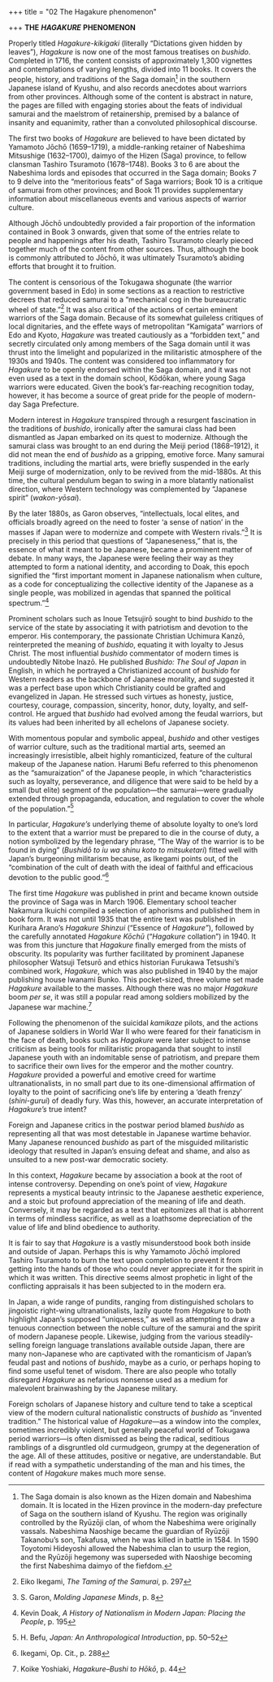+++
title = "02 The Hagakure phenomenon"

+++
**THE** ***HAGAKURE*** **PHENOMENON**

Properly titled *Hagakure-kikigaki* \(literally “Dictations given hidden by leaves”\), *Hagakure* is now one of the most famous treatises on *bushido*. Completed in 1716, the content consists of approximately 1,300 vignettes and contemplations of varying lengths, divided into 11 books. It covers the people, history, and traditions of the Saga domain[^3] in the southern Japanese island of Kyushu, and also records anecdotes about warriors from other provinces. Although some of the content is abstract in nature, the pages are filled with engaging stories about the feats of individual samurai and the maelstrom of retainership, premised by a balance of insanity and equanimity, rather than a convoluted philosophical discourse.

[^3]: The Saga domain is also known as the Hizen domain and Nabeshima domain. It is located in the Hizen province in the modern-day prefecture of Saga on the southern island of Kyushu. The region was originally controlled by the Ryūzōji clan, of whom the Nabeshima were originally vassals. Nabeshima Naoshige became the guardian of Ryūzōji Takanobu’s son, Takafusa, when he was killed in battle in 1584. In 1590 Toyotomi Hideyoshi allowed the Nabeshima clan to usurp the region, and the Ryūzōji hegemony was superseded with Naoshige becoming the first Nabeshima daimyo of the fiefdom.




The first two books of *Hagakure* are believed to have been dictated by Yamamoto Jōchō \(1659–1719\), a middle-ranking retainer of Nabeshima Mitsushige \(1632–1700\), daimyo of the Hizen \(Saga\) province, to fellow clansman Tashiro Tsuramoto \(1678–1748\). Books 3 to 6 are about the Nabeshima lords and episodes that occurred in the Saga domain; Books 7 to 9 delve into the “meritorious feats” of Saga warriors; Book 10 is a critique of samurai from other provinces; and Book 11 provides supplementary information about miscellaneous events and various aspects of warrior culture.

Although Jōchō undoubtedly provided a fair proportion of the information contained in Book 3 onwards, given that some of the entries relate to people and happenings after his death, Tashiro Tsuramoto clearly pieced together much of the content from other sources. Thus, although the book is commonly attributed to Jōchō, it was ultimately Tsuramoto’s abiding efforts that brought it to fruition.

The content is censorious of the Tokugawa shogunate \(the warrior government based in Edo\) in some sections as a reaction to restrictive decrees that reduced samurai to a “mechanical cog in the bureaucratic wheel of state.”[^4] It was also critical of the actions of certain eminent warriors of the Saga domain. Because of its somewhat guileless critiques of local dignitaries, and the effete ways of metropolitan “Kamigata” warriors of Edo and Kyoto, *Hagakure* was treated cautiously as a “forbidden text,” and secretly circulated only among members of the Saga domain until it was thrust into the limelight and popularized in the militaristic atmosphere of the 1930s and 1940s. The content was considered too inflammatory for *Hagakure* to be openly endorsed within the Saga domain, and it was not even used as a text in the domain school, Kōdōkan, where young Saga warriors were educated. Given the book’s far-reaching recognition today, however, it has become a source of great pride for the people of modern-day Saga Prefecture.

[^4]: Eiko Ikegami, *The Taming of the Samurai*, p. 297




Modern interest in *Hagakure* transpired through a resurgent fascination in the traditions of *bushido*, ironically after the samurai class had been dismantled as Japan embarked on its quest to modernize. Although the samurai class was brought to an end during the Meiji period \(1868–1912\), it did not mean the end of *bushido* as a gripping, emotive force. Many samurai traditions, including the martial arts, were briefly suspended in the early Meiji surge of modernization, only to be revived from the mid-1880s. At this time, the cultural pendulum began to swing in a more blatantly nationalist direction, where Western technology was complemented by “Japanese spirit” \(*wakon-yōsai*\).

By the later 1880s, as Garon observes, “intellectuals, local elites, and officials broadly agreed on the need to foster ‘a sense of nation’ in the masses if Japan were to modernize and compete with Western rivals.”[^5] It is precisely in this period that questions of “Japaneseness,” that is, the essence of what it meant to be Japanese, became a prominent matter of debate. In many ways, the Japanese were feeling their way as they attempted to form a national identity, and according to Doak, this epoch signified the “first important moment in Japanese nationalism when culture, as a code for conceptualizing the collective identity of the Japanese as a single people, was mobilized in agendas that spanned the political spectrum.”[^6]

[^5]: S. Garon, *Molding Japanese Minds*, p. 8




Prominent scholars such as Inoue Tetsujirō sought to bind *bushido* to the service of the state by associating it with patriotism and devotion to the emperor. His contemporary, the passionate Christian Uchimura Kanzō, reinterpreted the meaning of *bushido*, equating it with loyalty to Jesus Christ. The most influential *bushido* commentator of modern times is undoubtedly Nitobe Inazō. He published *Bushido: The Soul of Japan* in English, in which he portrayed a Christianized account of *bushido* for Western readers as the backbone of Japanese morality, and suggested it was a perfect base upon which Christianity could be grafted and evangelized in Japan. He stressed such virtues as honesty, justice, courtesy, courage, compassion, sincerity, honor, duty, loyalty, and self-control. He argued that *bushido* had evolved among the feudal warriors, but its values had been inherited by all echelons of Japanese society.

[^6]: Kevin Doak, *A History of Nationalism in Modern Japan: Placing the People*, p. 195




With momentous popular and symbolic appeal, *bushido* and other vestiges of warrior culture, such as the traditional martial arts, seemed an increasingly irresistible, albeit highly romanticized, feature of the cultural makeup of the Japanese nation. Harumi Befu referred to this phenomenon as the “samuraization” of the Japanese people, in which “characteristics such as loyalty, perseverance, and diligence that were said to be held by a small \(but elite\) segment of the population—the samurai—were gradually extended through propaganda, education, and regulation to cover the whole of the population.”[^7]

In particular, *Hagakure’s* underlying theme of absolute loyalty to one’s lord to the extent that a warrior must be prepared to die in the course of duty, a notion symbolized by the legendary phrase, “The Way of the warrior is to be found in dying” \(*Bushidō to iu wa shinu koto to mitsuketari*\) fitted well with Japan’s burgeoning militarism because, as Ikegami points out, of the “combination of the cult of death with the ideal of faithful and efficacious devotion to the public good.”[^8]

[^7]: H. Befu, *Japan: An Anthropological Introduction*, pp. 50–52




The first time *Hagakure* was published in print and became known outside the province of Saga was in March 1906. Elementary school teacher Nakamura Ikuichi compiled a selection of aphorisms and published them in book form. It was not until 1935 that the entire text was published in Kurihara Arano’s *Hagakure Shinzui* \(“Essence of *Hagakure”*\), followed by the carefully annotated *Hagakure Kōchū* \(“*Hagakure* collation”\) in 1940. It was from this juncture that *Hagakure* finally emerged from the mists of obscurity. Its popularity was further facilitated by prominent Japanese philosopher Watsuji Tetsurō and ethics historian Furukawa Tetsushi’s combined work, *Hagakure*, which was also published in 1940 by the major publishing house Iwanami Bunko. This pocket-sized, three volume set made *Hagakure* available to the masses. Although there was no major *Hagakure* boom *per se*, it was still a popular read among soldiers mobilized by the Japanese war machine.[^9]

[^8]: Ikegami, Op. Cit., p. 288




Following the phenomenon of the suicidal *kamikaze* pilots, and the actions of Japanese soldiers in World War II who were feared for their fanaticism in the face of death, books such as *Hagakure* were later subject to intense criticism as being tools for militaristic propaganda that sought to instil Japanese youth with an indomitable sense of patriotism, and prepare them to sacrifice their own lives for the emperor and the mother country. *Hagakure* provided a powerful and emotive creed for wartime ultranationalists, in no small part due to its one-dimensional affirmation of loyalty to the point of sacrificing one’s life by entering a ‘death frenzy’ \(*shini-gurui*\) of deadly fury. Was this, however, an accurate interpretation of *Hagakure’s* true intent?

[^9]: Koike Yoshiaki, *Hagakure–Bushi to Hōkō*, p. 44




Foreign and Japanese critics in the postwar period blamed *bushido* as representing all that was most detestable in Japanese wartime behavior. Many Japanese renounced *bushido* as part of the misguided militaristic ideology that resulted in Japan’s ensuing defeat and shame, and also as unsuited to a new post-war democratic society.

In this context, *Hagakure* became by association a book at the root of intense controversy. Depending on one’s point of view, *Hagakure* represents a mystical beauty intrinsic to the Japanese aesthetic experience, and a stoic but profound appreciation of the meaning of life and death. Conversely, it may be regarded as a text that epitomizes all that is abhorrent in terms of mindless sacrifice, as well as a loathsome depreciation of the value of life and blind obedience to authority.

It is fair to say that *Hagakure* is a vastly misunderstood book both inside and outside of Japan. Perhaps this is why Yamamoto Jōchō implored Tashiro Tsuramoto to burn the text upon completion to prevent it from getting into the hands of those who could never appreciate it for the spirit in which it was written. This directive seems almost prophetic in light of the conflicting appraisals it has been subjected to in the modern era.

In Japan, a wide range of pundits, ranging from distinguished scholars to jingoistic right-wing ultranationalists, lazily quote from *Hagakure* to both highlight Japan’s supposed “uniqueness,” as well as attempting to draw a tenuous connection between the noble culture of the samurai and the spirit of modern Japanese people. Likewise, judging from the various steadily-selling foreign language translations available outside Japan, there are many non-Japanese who are captivated with the romanticism of Japan’s feudal past and notions of *bushido*, maybe as a curio, or perhaps hoping to find some useful tenet of wisdom. There are also people who totally disregard *Hagakure* as nefarious nonsense used as a medium for malevolent brainwashing by the Japanese military.

Foreign scholars of Japanese history and culture tend to take a sceptical view of the modern cultural nationalistic constructs of *bushido* as “invented tradition.” The historical value of *Hagakure*—as a window into the complex, sometimes incredibly violent, but generally peaceful world of Tokugawa period warriors—is often dismissed as being the radical, seditious ramblings of a disgruntled old curmudgeon, grumpy at the degeneration of the age. All of these attitudes, positive or negative, are understandable. But if read with a sympathetic understanding of the man and his times, the content of *Hagakure* makes much more sense.




